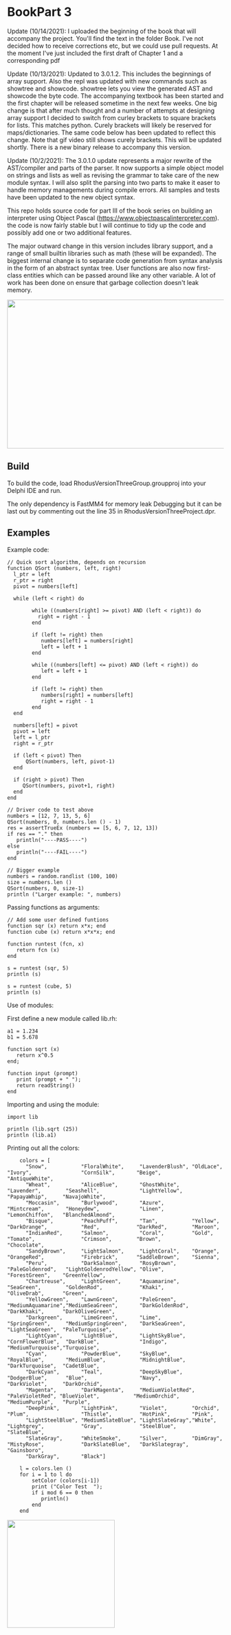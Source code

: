 # BookPart 3

Update (10/14/2021): I uploaded the beginning of the book that will accompany the project. You'll find the text in the folder Book. I've not decided how to receive corrections etc, but we could use pull requests. At the moment I've just included the first draft of Chapter 1 and a corresponding pdf

Update (10/13/2021): Updated to 3.0.1.2. This includes the beginnings of array support. Also the repl was updated with new commands such as showtree and showcode. showtree lets you view the generated AST and showcode the byte code. The accompanying textbook has been started and the first chapter will be released sometime in the next few weeks. One big change is that after much thought and a number of attempts at designing array support I decided to switch from curley brackets to square brackets for lists. This matches python. Curely brackets will likely be reserved for maps/dictionaries. The same code below has been updated to reflect this change. Note that gif video
still shows curely brackets. This will be updated shortly. There is a new binary release to accompany this version.

Update (10/2/2021): The 3.0.1.0 update represents a major rewrite of the AST/compiler and parts of the parser. It now supports a simple object model on strings and lists as well as revising the grammar to take care of the new module syntax. I will also split the parsing into two parts to make it easer to handle memory managements during compile errors. All samples and tests have been updated to the new object syntax.  

This repo holds source code for part III of the book series on building an interpreter using Object Pascal (https://www.objectpascalinterpreter.com). the code is now fairly stable but I will continue to tidy up the code and possibly add one or two additional features.

The major outward change in this version includes library support, and a range of small builtin libraries such as math (these will be expanded). The biggest internal change is to separate code generation from syntax analysis in the form of an abstract syntax tree. User functions are also now first-class entities which can be passed around like any other variable. A lot of work has been done on ensure that garbage collection doesn't leak memory. 

<img src="/Images/demo1.gif" width="609" height="345"/>

## Build

To build the code, load RhodusVersionThreeGroup.groupproj into your Delphi IDE and run. 

The only dependency is FastMM4 for memory leak Debugging but it can be last out by commenting out the line 35 in RhodusVersionThreeProject.dpr. 

## Examples

Example code:

    
    // Quick sort algorithm, depends on recursion
    function QSort (numbers, left, right)
      l_ptr = left
      r_ptr = right
      pivot = numbers[left]

      while (left < right) do

            while ((numbers[right] >= pivot) AND (left < right)) do
              right = right - 1
            end

            if (left != right) then
               numbers[left] = numbers[right]
               left = left + 1
            end

            while ((numbers[left] <= pivot) AND (left < right)) do
               left = left + 1
            end

            if (left != right) then
               numbers[right] = numbers[left]
               right = right - 1
            end
      end

      numbers[left] = pivot
      pivot = left
      left = l_ptr
      right = r_ptr

      if (left < pivot) Then
          QSort(numbers, left, pivot-1)
      end

      if (right > pivot) Then
         QSort(numbers, pivot+1, right)
      end 
    end

    // Driver code to test above   
    numbers = [12, 7, 13, 5, 6]
    QSort(numbers, 0, numbers.len () - 1) 
    res = assertTrueEx (numbers == [5, 6, 7, 12, 13])
    if res == "." then
       println("----PASS----")
    else
       println("----FAIL----")
    end

    // Bigger example
    numbers = random.randlist (100, 100)
    size = numbers.len ()
    QSort(numbers, 0, size-1)
    println ("Larger example: ", numbers)


Passing functions as arguments:

    // Add some user defined funtions
    function sqr (x) return x*x; end
    function cube (x) return x*x*x; end

    function runtest (fcn, x)
       return fcn (x)
    end

    s = runtest (sqr, 5)
    println (s)

    s = runtest (cube, 5)
    println (s)

Use of modules:

First define a new module called lib.rh:

    a1 = 1.234
    b1 = 5.678

    function sqrt (x)
       return x^0.5
    end;

    function input (prompt)
       print (prompt + " ");
       return readString()
    end
    
Importing and using the module:

    import lib

    println (lib.sqrt (25))
    println (lib.a1)
    
Printing out all the colors:

        colors = [
          "Snow",           "FloralWhite",     "LavenderBlush", "OldLace",         "Ivory",                "CornSilk",       "Beige",          "AntiqueWhite",
          "Wheat",          "AliceBlue",       "GhostWhite",    "Lavender",        "Seashell",             "LightYellow",    "PapayaWhip",     "NavajoWhite",
          "Moccasin",       "Burlywood",       "Azure",         "Mintcream",       "Honeydew",             "Linen",          "LemonChiffon",   "BlanchedAlmond",
          "Bisque",         "PeachPuff",       "Tan",           "Yellow",          "DarkOrange",           "Red",            "DarkRed",        "Maroon",
          "IndianRed",      "Salmon",          "Coral",         "Gold",            "Tomato",               "Crimson",        "Brown",          "Chocolate",
          "SandyBrown",     "LightSalmon",     "LightCoral",    "Orange",          "OrangeRed",            "Firebrick",      "SaddleBrown",    "Sienna",
          "Peru",           "DarkSalmon",      "RosyBrown",     "PaleGoldenrod",   "LightGoldenrodYellow", "Olive",          "ForestGreen",    "GreenYellow",
          "Chartreuse",     "LightGreen",      "Aquamarine",    "SeaGreen",        "GoldenRod",            "Khaki",          "OliveDrab",      "Green",
          "YellowGreen",    "LawnGreen",       "PaleGreen",     "MediumAquamarine","MediumSeaGreen",       "DarkGoldenRod",  "DarkKhaki",      "DarkOliveGreen",
          "Darkgreen",      "LimeGreen",       "Lime",          "SpringGreen",     "MediumSpringGreen",    "DarkSeaGreen",   "LightSeaGreen",  "PaleTurquoise",
          "LightCyan",      "LightBlue",       "LightSkyBlue",  "CornFlowerBlue",  "DarkBlue",             "Indigo",         "MediumTurquoise","Turquoise",
          "Cyan",           "PowderBlue",      "SkyBlue",       "RoyalBlue",       "MediumBlue",           "MidnightBlue",   "DarkTurquoise",  "CadetBlue",
          "DarkCyan",       "Teal",            "DeepSkyBlue",   "DodgerBlue",      "Blue",                 "Navy",           "DarkViolet",     "DarkOrchid",
          "Magenta",        "DarkMagenta",     "MediumVioletRed", "PaleVioletRed", "BlueViolet",           "MediumOrchid",   "MediumPurple",   "Purple",
          "DeepPink",       "LightPink",       "Violet",        "Orchid",          "Plum",                 "Thistle",         "HotPink",       "Pink",
          "LightSteelBlue", "MediumSlateBlue", "LightSlateGray","White",           "Lightgrey",            "Gray",            "SteelBlue",     "SlateBlue",
          "SlateGray",      "WhiteSmoke",      "Silver",        "DimGray",         "MistyRose",            "DarkSlateBlue",   "DarkSlategray", "Gainsboro",
          "DarkGray",       "Black"]   

        l = colors.len ()
        for i = 1 to l do
            setColor (colors[i-1])
            print ("Color Test  ");
            if i mod 6 == 0 then
               println() 
            end
        end

<img src="/Images/allColors.png" width="250"/>

